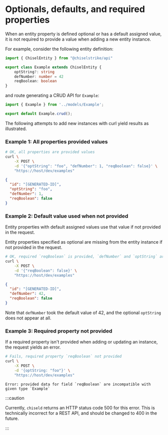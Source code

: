 # Optionals, defaults, and required properties

When an entity property is defined optional or has a default assigned value, it
is not required to provide a value when adding a new entity instance.

For example, consider the following entity definition:

```ts title="models/Example.ts"
import { ChiselEntity } from "@chiselstrike/api"

export class Example extends ChiselEntity {
    optString?: string
    defNumber: number = 42
    reqBoolean: boolean
}
```

and route generating a CRUD API for `Example`:

```ts title="routes/examples.ts"
import { Example } from '../models/Example';

export default Example.crud();
```

The following attempts to add new instances with curl yield results as
illustrated.

### Example 1: All properties provided values

```bash
# OK, all properties are provided values
curl \
    -X POST \
    -d '{"optString": "foo", "defNumber": 1, "reqBoolean": false}' \
    "https://host/dev/examples"
```
```json
{
  "id": "[GENERATED-ID]",
  "optString": "foo",
  "defNumber": 1,
  "reqBoolean": false
}
```

### Example 2: Default value used when not provided

Entity properties with default assigned values use that value if not
provided in the request.

Entity properties specified as optional are missing from the entity instance
if not provided in the request.

```bash
# OK, required `reqBoolean` is provided, `defNumber` and `optString` are not
curl \
    -X POST \
    -d '{"reqBoolean": false}' \
    "https://host/dev/examples"
```
```json
{
  "id": "[GENERATED-ID]",
  "defNumber": 42,
  "reqBoolean": false
}
```

Note that `defNumber` took the default value of 42, and the optional `optString`
does not appear at all.

### Example 3: Required property not provided

If a required property isn't provided when adding or updating an instance, the
request yields an error.

```bash
# Fails, required property `reqBoolean` not provided
curl \
    -X POST \
    -d '{optString: "foo"}' \
    "https://host/dev/examples"
```
```
Error: provided data for field `reqBoolean` are incompatible with given type `Example`
```

:::caution

Currently, `chiseld` returns an HTTP status code 500 for this error. This is
technically incorrect for a REST API, and should be changed to 400 in the
future.

:::

